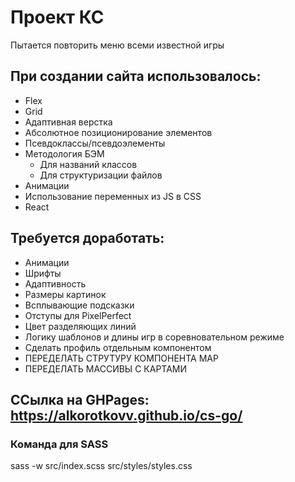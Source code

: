 # Проект КС
Пытается повторить меню всеми известной игры
## При создании сайта использовалось:
- Flex
- Grid
- Адаптивная верстка
- Абсолютное позиционирование элементов
- Псевдоклассы/псевдоэлементы
- Методология БЭМ
  - Для названий классов
  - Для структуризации файлов
- Анимации
- Использование переменных из JS в CSS
- React
## Требуется доработать:
- Анимации
- Шрифты
- Адаптивность
- Размеры картинок
- Всплывающие подсказки
- Отступы для PixelPerfect
- Цвет разделяющих линий
- Логику шаблонов и длины игр в соревновательном режиме
- Сделать профиль отдельным компонентом
- ПЕРЕДЕЛАТЬ СТРУТУРУ КОМПОНЕНТА MAP
- ПЕРЕДЕЛАТЬ МАССИВЫ С КАРТАМИ

## ССылка на GHPages: https://alkorotkovv.github.io/cs-go/

### Команда для SASS
sass -w src/index.scss src/styles/styles.css